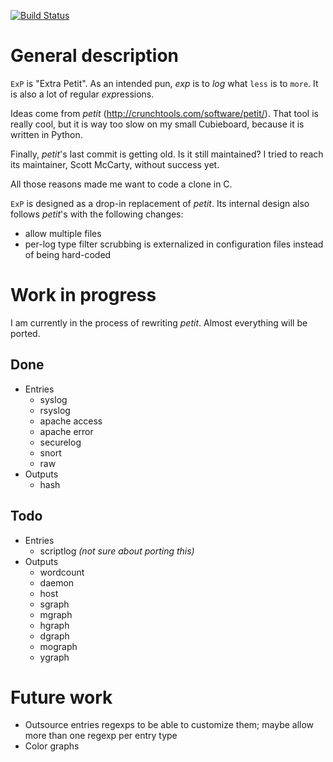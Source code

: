 [![Build Status](https://travis-ci.org/cadrian/exp.png?branch=master)](https://travis-ci.org/cadrian/exp)

# General description

`ExP` is "Extra Petit". As an intended pun, *exp* is to *log* what `less` is to `more`. It is also a lot of regular *exp*ressions.

Ideas come from *petit* (http://crunchtools.com/software/petit/). That
tool is really cool, but it is way too slow on my small Cubieboard,
because it is written in Python.

Finally, *petit*'s last commit is getting old. Is it still maintained?
I tried to reach its maintainer, Scott McCarty, without success yet.

All those reasons made me want to code a clone in C.

`ExP` is designed as a drop-in replacement of *petit*. Its internal
design also follows *petit*'s with the following changes:

* allow multiple files
* per-log type filter scrubbing is externalized in configuration files
  instead of being hard-coded

# Work in progress

I am currently in the process of rewriting *petit*. Almost everything
will be ported.

## Done

* Entries
  * syslog
  * rsyslog
  * apache access
  * apache error
  * securelog
  * snort
  * raw
* Outputs
  * hash

## Todo

* Entries
  * scriptlog *(not sure about porting this)*
* Outputs
  * wordcount
  * daemon
  * host
  * sgraph
  * mgraph
  * hgraph
  * dgraph
  * mograph
  * ygraph

# Future work

* Outsource entries regexps to be able to customize them; maybe allow
  more than one regexp per entry type
* Color graphs
